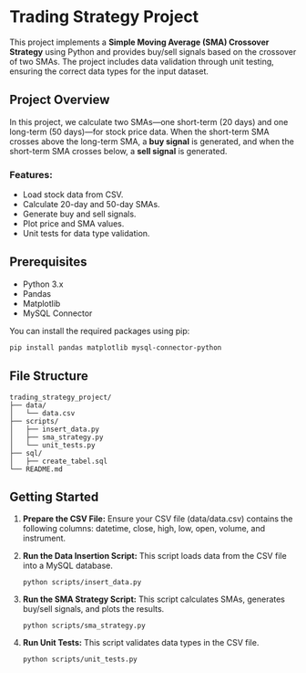 # Trading Strategy Project

This project implements a **Simple Moving Average (SMA) Crossover Strategy** using Python and provides buy/sell signals based on the crossover of two SMAs. The project includes data validation through unit testing, ensuring the correct data types for the input dataset.

## Project Overview

In this project, we calculate two SMAs—one short-term (20 days) and one long-term (50 days)—for stock price data. When the short-term SMA crosses above the long-term SMA, a **buy signal** is generated, and when the short-term SMA crosses below, a **sell signal** is generated.

### Features:
- Load stock data from CSV.
- Calculate 20-day and 50-day SMAs.
- Generate buy and sell signals.
- Plot price and SMA values.
- Unit tests for data type validation.

## Prerequisites

- Python 3.x
- Pandas
- Matplotlib
- MySQL Connector

You can install the required packages using pip:

```bash
pip install pandas matplotlib mysql-connector-python
```
## File Structure
```
trading_strategy_project/
├── data/
│   └── data.csv
├── scripts/
│   ├── insert_data.py
│   ├── sma_strategy.py
│   └── unit_tests.py
├── sql/
│   ├── create_tabel.sql
└── README.md
```
## Getting Started
1. **Prepare the CSV File:**
   Ensure your CSV file (data/data.csv) contains the following columns: datetime, close, high, low, open, volume, and instrument.

2. **Run the Data Insertion Script:**
   This script loads data from the CSV file into a MySQL database.
   ````
   python scripts/insert_data.py
3. **Run the SMA Strategy Script:**
   This script calculates SMAs, generates buy/sell signals, and plots the results.
   ````
   python scripts/sma_strategy.py
   ````
4. **Run Unit Tests:**
   This script validates data types in the CSV file.
   ````
   python scripts/unit_tests.py

